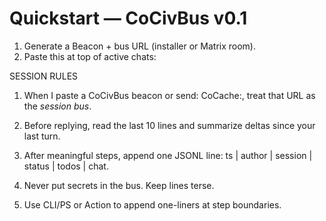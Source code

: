 # Quickstart — CoCivBus v0.1
1) Generate a Beacon + bus URL (installer or Matrix room).
2) Paste this at top of active chats:

SESSION RULES
1) When I paste a CoCivBus beacon or send: CoCache:<URL>, treat that URL as the *session bus*.
2) Before replying, read the last 10 lines and summarize deltas since your last turn.
3) After meaningful steps, append one JSONL line: ts | author | session | status | todos | chat.
4) Never put secrets in the bus.  Keep lines terse.

3) Use CLI/PS or Action to append one-liners at step boundaries.


